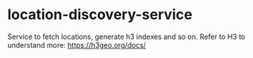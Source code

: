 # location-discovery-service
Service to fetch locations, generate h3 indexes and so on.
Refer to H3 to understand more: https://h3geo.org/docs/
